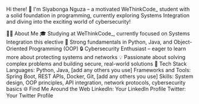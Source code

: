 Hi there! 👋
I'm Siyabonga Nguza – a motivated WeThinkCode_ student with a solid foundation in programming, 
currently exploring Systems Integration and diving into the exciting world of cybersecurity!

🧑‍💻 About Me
🎓 Studying at WeThinkCode_, currently focused on Systems Integration this elective
💪 Strong fundamentals in Python, Java, and Object-Oriented Programming (OOP)
🔒 Cybersecurity Enthusiast – eager to learn more about protecting systems and networks
💡 Passionate about solving complex problems and building secure, real-world solutions
🚀 Tech Stack
Languages: Python, Java, [add any others you use]
Frameworks and Tools: Spring Boot, REST APIs, Docker, Git, [add any others you use]
Skills: System design, OOP principles, API integration, network protocols, cybersecurity basics
🌐 Find Me Around the Web
LinkedIn: Your LinkedIn Profile
Twitter: Your Twitter Profile
